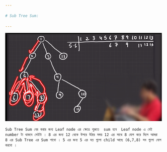 ```yaml
---

# Sub Tree Sum: 

---
```


![Alt text](image-25.png)


` Sub Tree Sum বের করার জন্য Leaf node এর ক্ষেত্রে শুরুতে  sum হবে  Leaf node এ যেই number টা থাকবে সেইটা । 8 এর জন্য 12 থেকে উপরে উঠার সময় 12 এর সাথে 8 যোগ করে দিলে আমরা 8 এর Sub Tree এর Sum পাবো । 5 এর জন্য 5 এর যত গুলো child আছে (6,7,8) সব গুলো যোগ করবো । ` 
